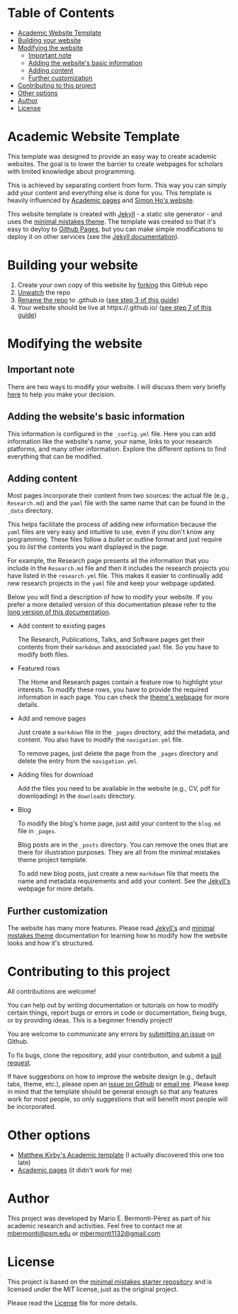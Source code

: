 
# Table of Contents

-   [Academic Website Template](#org47a7a88)
-   [Building your website](#orgb548cc7)
-   [Modifying the website](#org3f81932)
    -   [Important note](#org293d8a5)
    -   [Adding the website's basic information](#org6f396ce)
    -   [Adding content](#org8425039)
    -   [Further customization](#org7d46d5a)
-   [Contributing to this project](#org898dde0)
-   [Other options](#org5267997)
-   [Author](#orgfbf1c29)
-   [License](#org78e7d2b)


<a id="org47a7a88"></a>

# Academic Website Template

This template was designed to provide an easy way to create academic 
websites. The goal is to lower the barrier to create webpages
for scholars with limited knowledge about programming.

This is achieved by separating content from form. This way you can simply
add your content and everything else is done for you. This template is
heavily influenced by [Academic pages](https://github.com/academicpages/academicpages.github.io) and [Simon Ho's website](https://www.simonho.ca/).

This website template is created with [Jekyll](https://jekyllrb.com/) - a static site generator -
and uses the [minimal mistakes theme](https://mmistakes.github.io/minimal-mistakes/docs/). The template was created so that 
it's easy to deyloy to [Github Pages](https://pages.github.com/), but you can make simple
modifications to deploy it on other services (see the [Jekyll documentation](https://jekyllrb.com/docs/deployment/)).


<a id="orgb548cc7"></a>

# Building your website

1.  Create your own copy of this website by [forking](https://guides.github.com/activities/forking/) this GitHub repo
2.  [Unwatch](https://docs.github.com/en/github/managing-subscriptions-and-notifications-on-github/managing-your-subscriptions#unwatch-a-repository) the repo
3.  [Rename the repo](https://docs.github.com/en/enterprise/2.14/user/articles/renaming-a-repository) to <username>.github.io ([see step 3 of this guide](https://docs.github.com/en/github/working-with-github-pages/creating-a-github-pages-site-with-jekyll#creating-a-repository-for-your-site))
4.  Your website should be live at
    https://<username>.github.io/ ([see step 7 of this guide](https://docs.github.com/en/github/working-with-github-pages/creating-a-github-pages-site-with-jekyll#creating-a-repository-for-your-site))


<a id="org3f81932"></a>

# Modifying the website


<a id="org293d8a5"></a>

## Important note

There are two ways to modify your website. I will discuss them very
briefly [here](docs/how-to-modify-website.md) to help you make your decision. 


<a id="org6f396ce"></a>

## Adding the website's basic information

This information is configured in
the `_config.yml` file. Here you can add information like the website's name,
your name, links to your research platforms, and many other information. 
Explore the different options to find everything that can be modified.


<a id="org8425039"></a>

## Adding content

Most pages incorporate their content from two sources: the actual 
file (e.g., `Research.md`) and the `yaml` file with the same name that 
can be found in the `_data` directory. 

This helps facilitate the process of adding new information because
the `yaml` files are very easy and intuitive to use, even if you don't know
any programming. These files follow a *bullet* or outline format and just
require you to *list* the contents you want displayed in the page.

For example, the Research page presents all the information that you include
in the `Research.md` file and then it includes the research projects
you have listed in the `research.yml` file. This makes it easier to 
continually add new research projects in the `yaml` file and keep your 
webpage updated.

Below you will find a description of how to modify your website. If you
prefer a more detailed version of this documentation please refer to
the [long version of this documentation](docs/add-content-long-version.md).

-   Add content to existing pages

    The Research, Publications, Talks, and Software pages get their contents from
    their `markdown` and associated `yaml` file. So you have to modify
    both files.

-   Featured rows

    The Home and Research pages contain a feature row to highlight your
    interests. To modify these rows, you have to provide the required
    information in each page. You can check the [theme's webpage](https://mmistakes.github.io/minimal-mistakes/docs/helpers/#feature-row)
    for more details.

-   Add and remove pages

    Just create a `markdown` file in the `_pages` directory, add the
    metadata, and content. You also have to modify the `navigation.yml` 
    file.
    
    To remove pages, just delete the page from the `_pages` directory and
    delete the entry from the `navigation.yml`.

-   Adding files for download

    Add the files you need to be available in the website (e.g., CV, pdf
    for downloading) in the `downloads` directory.

-   Blog

    To modify the blog's home page, just add your content to the `blog.md`
    file in `_pages`.
    
    Blog posts are in the `_posts` directory. You can remove the ones
    that are there for illustration purposes. They are all from the 
    minimal mistakes theme project template.
    
    To add new blog posts, just create a new `markdown` file that meets the
    name and metadata requirements and add your content. See the [Jekyll's](https://jekyllrb.com/docs/posts/) 
    webpage for more details.


<a id="org7d46d5a"></a>

## Further customization

The website has many more features. Please read
[Jekyll's](https://jekyllrb.com/docs/) and [minimal mistakes theme](https://mmistakes.github.io/minimal-mistakes/docs/quick-start-guide/) documentation for 
learning how to modify how the website looks and how it's structured.


<a id="org898dde0"></a>

# Contributing to this project

All contributions are welcome!

You can help out by writing documentation or tutorials on how to modify
certain things, report bugs or errors in code or documentation, fixing bugs,
or by providing ideas. This is a beginner friendly project!

You are welcome to communicate any errors by [submitting an
issue](https://github.com/mario-bermonti/academic-website-template/issues) on Github.

To fix bugs, clone the repository, add your contribution, 
and submit a [pull request](https://github.com/mario-bermonti/academic-website-template/pulls).

If have suggestions on how to improve the website design (e.g., default
tabs, theme, etc.), please open an [issue on Github](https://github.com/mario-bermonti/academic-website-template/issues) or [email me](mailto:mbermonti1132@gmail.com). Please
keep in mind that the template should be general enough so that any features
work for most people, so only suggestions that will benefit most people will be
incorporated.


<a id="org5267997"></a>

# Other options

-   [Matthew Kirby's Academic template](https://github.com/matthewkirby/academictemplate) (I actually discovered this one too late)
-   [Academic pages](https://academicpages.github.io) (it didn't work for me)


<a id="orgfbf1c29"></a>

# Author

This project was developed by Mario E. Bermonti-Pérez as part of
his academic research and activities. Feel free to contact me
at [mbermonti@psm.edu](mailto:mbermonti@psm.edu) or [mbermonti1132@gmail.com](mailto:mbermonti1132@gmail.com)


<a id="org78e7d2b"></a>

# License

This project is based on the [minimal mistakes starter repository](https://github.com/mmistakes/minimal-mistakes/) 
and is licensed under the MIT license, just as the original project.

Please read the [License](./LICENSE) file for more details.

